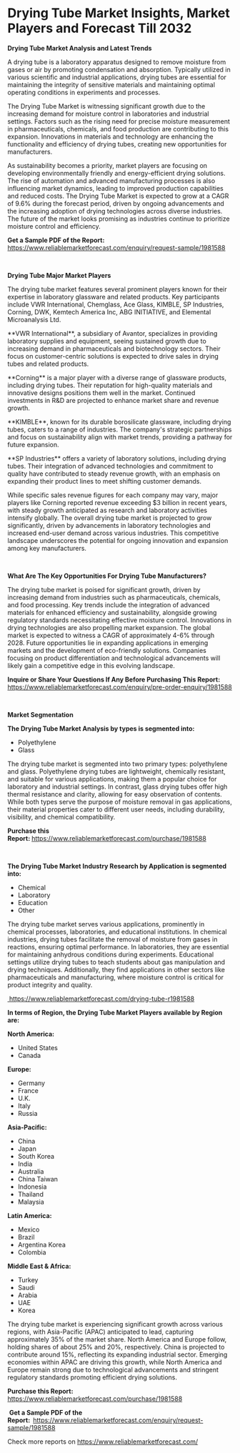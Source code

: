 <p><h1>Drying Tube Market Insights, Market Players and Forecast Till 2032</h1></p><p><strong>Drying Tube Market Analysis and Latest Trends</strong></p>
<p><p>A drying tube is a laboratory apparatus designed to remove moisture from gases or air by promoting condensation and absorption. Typically utilized in various scientific and industrial applications, drying tubes are essential for maintaining the integrity of sensitive materials and maintaining optimal operating conditions in experiments and processes.</p><p>The Drying Tube Market is witnessing significant growth due to the increasing demand for moisture control in laboratories and industrial settings. Factors such as the rising need for precise moisture measurement in pharmaceuticals, chemicals, and food production are contributing to this expansion. Innovations in materials and technology are enhancing the functionality and efficiency of drying tubes, creating new opportunities for manufacturers.</p><p>As sustainability becomes a priority, market players are focusing on developing environmentally friendly and energy-efficient drying solutions. The rise of automation and advanced manufacturing processes is also influencing market dynamics, leading to improved production capabilities and reduced costs. The Drying Tube Market is expected to grow at a CAGR of 9.6% during the forecast period, driven by ongoing advancements and the increasing adoption of drying technologies across diverse industries. The future of the market looks promising as industries continue to prioritize moisture control and efficiency.</p></p>
<p><strong>Get a Sample PDF of the Report:&nbsp;</strong> <a href="https://www.reliablemarketforecast.com/enquiry/request-sample/1981588?utm_campaign=2615&utm_medium=2&utm_source=Github&utm_content=ia&utm_term=20022025&utm_id=drying-tube">https://www.reliablemarketforecast.com/enquiry/request-sample/1981588</a></p>
<p>&nbsp;</p>
<p><strong>Drying Tube Major Market Players</strong></p>
<p><p>The drying tube market features several prominent players known for their expertise in laboratory glassware and related products. Key participants include VWR International, Chemglass, Ace Glass, KIMBLE, SP Industries, Corning, DWK, Kemtech America Inc, ABG INITIATIVE, and Elemental Microanalysis Ltd. </p><p>**VWR International**, a subsidiary of Avantor, specializes in providing laboratory supplies and equipment, seeing sustained growth due to increasing demand in pharmaceuticals and biotechnology sectors. Their focus on customer-centric solutions is expected to drive sales in drying tubes and related products.</p><p>**Corning** is a major player with a diverse range of glassware products, including drying tubes. Their reputation for high-quality materials and innovative designs positions them well in the market. Continued investments in R&D are projected to enhance market share and revenue growth.</p><p>**KIMBLE**, known for its durable borosilicate glassware, including drying tubes, caters to a range of industries. The company's strategic partnerships and focus on sustainability align with market trends, providing a pathway for future expansion.</p><p>**SP Industries** offers a variety of laboratory solutions, including drying tubes. Their integration of advanced technologies and commitment to quality have contributed to steady revenue growth, with an emphasis on expanding their product lines to meet shifting customer demands.</p><p>While specific sales revenue figures for each company may vary, major players like Corning reported revenue exceeding $3 billion in recent years, with steady growth anticipated as research and laboratory activities intensify globally. The overall drying tube market is projected to grow significantly, driven by advancements in laboratory technologies and increased end-user demand across various industries. This competitive landscape underscores the potential for ongoing innovation and expansion among key manufacturers.</p></p>
<p>&nbsp;</p>
<p><strong>What Are The Key Opportunities For Drying Tube Manufacturers?</strong></p>
<p><p>The drying tube market is poised for significant growth, driven by increasing demand from industries such as pharmaceuticals, chemicals, and food processing. Key trends include the integration of advanced materials for enhanced efficiency and sustainability, alongside growing regulatory standards necessitating effective moisture control. Innovations in drying technologies are also propelling market expansion. The global market is expected to witness a CAGR of approximately 4-6% through 2028. Future opportunities lie in expanding applications in emerging markets and the development of eco-friendly solutions. Companies focusing on product differentiation and technological advancements will likely gain a competitive edge in this evolving landscape.</p></p>
<p><strong>Inquire or Share Your Questions If Any Before Purchasing This Report:</strong> <a href="https://www.reliablemarketforecast.com/enquiry/pre-order-enquiry/1981588?utm_campaign=2615&utm_medium=2&utm_source=Github&utm_content=ia&utm_term=20022025&utm_id=drying-tube">https://www.reliablemarketforecast.com/enquiry/pre-order-enquiry/1981588</a></p>
<p>&nbsp;</p>
<p><strong>Market Segmentation</strong></p>
<p><strong>The Drying Tube Market Analysis by types is segmented into:</strong></p>
<p><ul><li>Polyethylene</li><li>Glass</li></ul></p>
<p><p>The drying tube market is segmented into two primary types: polyethylene and glass. Polyethylene drying tubes are lightweight, chemically resistant, and suitable for various applications, making them a popular choice for laboratory and industrial settings. In contrast, glass drying tubes offer high thermal resistance and clarity, allowing for easy observation of contents. While both types serve the purpose of moisture removal in gas applications, their material properties cater to different user needs, including durability, visibility, and chemical compatibility.</p></p>
<p><strong>Purchase this Report:&nbsp;</strong><a href="https://www.reliablemarketforecast.com/purchase/1981588?utm_campaign=2615&utm_medium=2&utm_source=Github&utm_content=ia&utm_term=20022025&utm_id=drying-tube">https://www.reliablemarketforecast.com/purchase/1981588</a></p>
<p>&nbsp;</p>
<p><strong>The Drying Tube Market Industry Research by Application is segmented into:</strong></p>
<p><ul><li>Chemical</li><li>Laboratory</li><li>Education</li><li>Other</li></ul></p>
<p><p>The drying tube market serves various applications, prominently in chemical processes, laboratories, and educational institutions. In chemical industries, drying tubes facilitate the removal of moisture from gases in reactions, ensuring optimal performance. In laboratories, they are essential for maintaining anhydrous conditions during experiments. Educational settings utilize drying tubes to teach students about gas manipulation and drying techniques. Additionally, they find applications in other sectors like pharmaceuticals and manufacturing, where moisture control is critical for product integrity and quality.</p></p>
<p><a href="https://www.reliablemarketforecast.com/drying-tube-r1981588?utm_campaign=2615&utm_medium=2&utm_source=Github&utm_content=ia&utm_term=20022025&utm_id=drying-tube">&nbsp;https://www.reliablemarketforecast.com/drying-tube-r1981588</a></p>
<p><strong>In terms of Region, the Drying Tube Market Players available by Region are:</strong></p>
<p>
    <p> <strong> North America: </strong>
        <ul>
            <li>United States</li>
            <li>Canada</li>
        </ul>
        </p> 
    <p> <strong> Europe: </strong>
        <ul>
            <li>Germany</li>
            <li>France</li>
            <li>U.K.</li>
            <li>Italy</li>
            <li>Russia</li>
        </ul>
        </p> 
    <p> <strong> Asia-Pacific: </strong>
        <ul>
            <li>China</li>
            <li>Japan</li>
            <li>South Korea</li>
            <li>India</li>
            <li>Australia</li>
            <li>China Taiwan</li>
            <li>Indonesia</li>
            <li>Thailand</li>
            <li>Malaysia</li>
        </ul>
        </p> 
    <p> <strong> Latin America: </strong>
        <ul>
            <li>Mexico</li>
            <li>Brazil</li>
            <li>Argentina Korea</li>
            <li>Colombia</li>
        </ul>
        </p> 
    <p> <strong> Middle East & Africa: </strong>
        <ul>
            <li>Turkey</li>
            <li>Saudi</li>
            <li>Arabia</li>
            <li>UAE</li>
            <li>Korea</li>
        </ul>
    </p>
    </p>
<p><p>The drying tube market is experiencing significant growth across various regions, with Asia-Pacific (APAC) anticipated to lead, capturing approximately 35% of the market share. North America and Europe follow, holding shares of about 25% and 20%, respectively. China is projected to contribute around 15%, reflecting its expanding industrial sector. Emerging economies within APAC are driving this growth, while North America and Europe remain strong due to technological advancements and stringent regulatory standards promoting efficient drying solutions.</p></p>
<p><strong>Purchase this Report: </strong><a href="https://www.reliablemarketforecast.com/purchase/1981588?utm_campaign=2615&utm_medium=2&utm_source=Github&utm_content=ia&utm_term=20022025&utm_id=drying-tube">https://www.reliablemarketforecast.com/purchase/1981588</a></p>
<p>&nbsp;<strong>Get a Sample PDF of the Report:&nbsp;&nbsp;</strong><a href="https://www.reliablemarketforecast.com/enquiry/request-sample/1981588?utm_campaign=2615&utm_medium=2&utm_source=Github&utm_content=ia&utm_term=20022025&utm_id=drying-tube">https://www.reliablemarketforecast.com/enquiry/request-sample/1981588</a></p>
<p><strong></strong></p>
<p>Check more reports on <a href="https://www.reliablemarketforecast.com/?utm_campaign=2615&utm_medium=2&utm_source=Github&utm_content=ia&utm_term=20022025&utm_id=drying-tube">https://www.reliablemarketforecast.com/</a></p>